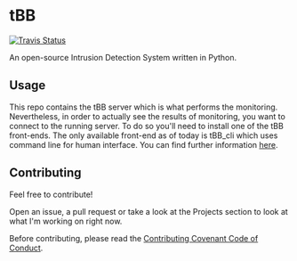 # tBB
[![Travis Status](https://travis-ci.org/dpdani/tBB.svg?branch=master)](https://travis-ci.org/dpdani/tBB)

An open-source Intrusion Detection System written in Python.

## Usage
This repo contains the tBB server which is what performs the monitoring.
Nevertheless, in order to actually see the results of monitoring, you want to connect to the running server.
To do so you'll need to install one of the tBB front-ends.
The only available front-end as of today is tBB_cli which uses command line for human interface.
You can find further information [here](to-be-published).

## Contributing

Feel free to contribute!

Open an issue, a pull request or take a look at the Projects section to look at what I'm working on right now.

Before contributing, please read the [Contributing Covenant Code of Conduct](https://github.com/dpdani/tBB/blob/docs/CODE_OF_CONDUCT.md).
